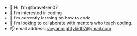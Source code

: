 - 👋 Hi, I’m @braveteen07
- 👀 I’m interested in coding
- 🌱 I’m currently learning on how to code
- 💞️ I’m looking to collaborate with mentors who teach coding.
- 📫 email address: rayyanmightykid07@gmail.com

<!---
braveteen07/braveteen07 is a ✨ special ✨ repository because its `README.md` (this file) appears on your GitHub profile.
You can click the Preview link to take a look at your changes.
--->
